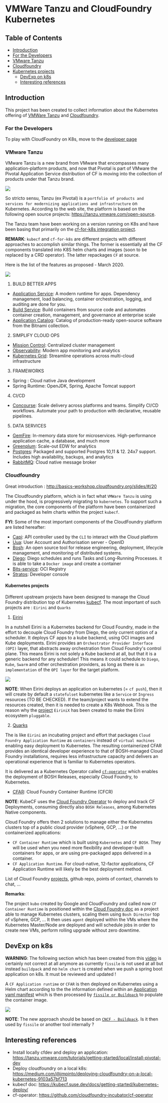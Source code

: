 # VMWare Tanzu and CloudFoundry Kubernetes

## Table of Contents

  * [Introduction](#introduction)
  * [For the Developers](#for-the-developers)
  * [VMware Tanzu](#vmware-tanzu)
  * [Cloudfoundry](#cloudfoundry)
  * [Kubernetes projects](#kubernetes-projects)
    * [DevExp on k8s](#devexp-on-k8s)
    * [Interesting references](#interesting-references)
    
## Introduction

This project has been created to collect information about the Kubernetes offering of [VMWare Tanzu](https://github.com/vmware-tanzu) and [Cloudfoundry](https://www.cloudfoundry.org/).

### For the Developers

To play with CloudFoundry on K8s, move to the [developer page](doc/developer.md)

### VMware Tanzu 

VMware Tanzu is a new brand from VMware that encompasses many application-platform products, and now that Pivotal is part of VMware 
the Pivotal Application Service distribution of CF is moving into the collection of products under that Tanzu brand.

![](images/vmware-tanzu.png)

So stricto sensu, Tanzu (ex Pivotal) is a `portfolio of products and services for modernizing applications and infrastructure` on Kubernetes.
According to the web site, the platform is based on the following open source projects: https://tanzu.vmware.com/open-source.

The Tanzu team have been working on a version running on K8s and have been basing that primarily on the [cf-for-k8s integration project](https://github.com/cloudfoundry/cf-for-k8s).

**REMARK**: `kubecf` and `cf-for-k8s` are different projects with different approaches to accomplish similar things. The former is essentially all the CF components translated into K8S helm charts and images (soon to be replaced by a CRD operator).
The latter repackages `CF` at source.

Here is the list of the features as proposed - March 2020.

![](images/tanzu-application-service.png)

1. BUILD BETTER APPS

  - [Application Service](https://tanzu.vmware.com/application-service): A modern runtime for apps. Dependency management, load balancing, container orchestration, logging, and auditing are done for you.
  - [Build Service](https://tanzu.vmware.com/build-service): Build containers from source code and automates container creation, management, and governance at enterprise scale
  - [Application Catalog](https://tanzu.vmware.com/application-catalog): Catalog of production-ready open-source software from the Bitnami collection.

2. SIMPLIFY CLOUD OPS

  - [Mission Control](https://tanzu.vmware.com/mission-control): Centralized cluster management
  - [Observability](https://tanzu.vmware.com/observability): Modern app monitoring and analytics
  - [Kubernetes Grid](https://tanzu.vmware.com/kubernetes-grid): Streamline operations across multi-cloud infrastructure

3. FRAMEWORKS
  - Spring : Cloud native Java development
  - Spring Runtime:  OpenJDK, Spring, Apache Tomcat support

4. CI/CD

  - [Concourse](https://tanzu.vmware.com/concourse): Scale delivery across platforms and teams. Simplify CI/CD workflows. Automate your path to production with declarative, reusable pipelines.

5. DATA SERVICES

  - [GemFire](https://tanzu.vmware.com/gemfire): In-memory data store for microservices. High-performance application cache, a database, and much more
  - [Greenplum](https://tanzu.vmware.com/greenplum): Scale-out EDW for analytics
  - [Postgres](https://tanzu.vmware.com/postgres): Packaged and supported Postgres 10,11 & 12. 24x7 support. Includes high availability, backups, and analytics
  - [RabbitMQ](https://tanzu.vmware.com/rabbitmq): Cloud native message broker
 
### Cloudfoundry

Great introduction : http://basics-workshop.cloudfoundry.org/slides/#/20

The Cloudfoundry platform, which is in fact what `VMWare Tanzu` is using under the hood, is progressively migrating to `kubernetes`. To support such a migration, the core components of the platform have been containerized and
packaged as helm charts within the project `kubecf`. 

**FYI**: Some of the most important components of the CloudFoundry platform are listed hereafter: 

- [Capi](https://github.com/cloudfoundry/cloud_controller_ng): API controller used by the `CLI` to interact with the Cloud platform
- [Uua](https://github.com/cloudfoundry/uaa): User Account and Authorisation server - OpenID
- [Bosh](https://github.com/cloudfoundry/bosh): An open source tool for release engineering, deployment, lifecycle management, and monitoring of distributed systems.
- [Diego](https://github.com/cloudfoundry/diego-design-notes): Diego schedules and runs Tasks and Long-Running Processes. it is able to take a `Docker image` and create a container
- [Bits-service](https://github.com/cloudfoundry-incubator/bits-service): OCI Registry
- [Stratos](https://github.com/cloudfoundry/stratos): Developer console

#### Kubernetes projects

Different upstream projects have been designed to manage the Cloud Foundry distribution top of Kubernetes [kubecf](https://kubecf.suse.dev/docs/). The most important of such projects are : `Eirini` and `Quarks`

1. [Eirini](https://github.com/cloudfoundry-incubator/eirini)

In a nutshell Eirini is a Kubernetes backend for Cloud Foundry, made in the effort to decouple Cloud Foundry from Diego, the only current option of a scheduler. It deploys CF apps to a kube backend, using OCI images and Kube deployments.
Eirini provides an `Orchestrator Provider Interface (OPI)` layer, that abstracts away orchestration from Cloud Foundry's control plane. This means Eirini is not solely a Kube backend at all, 
but that it is a generic backend for any scheduler! This means it could schedule to `Diego`, `Kube`, `Swarm` and other orchestration providers, as long as there is `an implementation` of the `OPI layer` for the target platform.

![](images/Eirini1.png)

  **NOTE**: When Eirini deploys an application on kubernetes (= `cf push`), then it will create by default a `statefulset` kubernetes like a `Service` or `Ingress` resources (TO BE CHECKED). If the team/project
  wants to extend the resources created, then it is needed to create a K8s Webhook. This is the reason why the [project](https://www.cloudfoundry.org/blog/introducing-eirinix-how-to-build-eirini-extensions/) `EiriniX` has been created
  to make the Eirini ecosystem `pluggable`.

2. [Quarks](https://kubecf.suse.dev/docs/concepts/quarks/)

The is like `Eirini` an incubating project and effort that packages `Cloud Foundry Application Runtime` as `containers` instead of `virtual machines` enabling easy deployment to Kubernetes.
The resulting containerized CFAR provides an identical developer experience to that of BOSH-managed Cloud Foundry installations, requires less infrastructure capacity and delivers an operational experience that is familiar to Kubernetes operators.

It is delivered as a Kubernetes Operator called [`cf-operator`](https://github.com/cloudfoundry-incubator/cf-operator) which enables the deployment of BOSH Releases, especially Cloud Foundry, to Kubernetes.

- [CFAR](https://www.cloudfoundry.org/container-runtime/): Cloud Foundry Container Runtime (CFCR) 

**NOTE**: KubeCF uses the [Cloud Foundry Operator](https://github.com/cloudfoundry-incubator/cf-operator/) to deploy and track CF Deployments, consuming directly also `BOSH Releases`, among Kubernetes Native components.

Cloud Foundry offers then 2 solutions to manage either the Kubernetes clusters top of a public cloud provider (vSphere, GCP, ...) or the containerized applications:
- `CF Container Runtime` which is built using `Kubernetes` and `CF BOSH`. They will be used when you need more flexibility and developer-built containers for apps, or are using pre-packaged apps delivered in a container.
- `CF Application Runtime`. For cloud-native, 12-factor applications, CF Application Runtime will likely be the best deployment method.

List of Cloud Foundry [projects](https://www.cloudfoundry.org/projects/), github repo, points of contact, channels to chat, ...

**Remarks**: 

The project `kubo` created by Google and CloudFoundry and called now `CF Container Runtime` is positioned within the [Cloud Foundry doc](https://www.youtube.com/watch?v=CwAmh8MdWCg) as a 
project able to manage Kubernetes clusters, scaling them using `Bosh Director` top of vSphere, GCP, ... It then uses `agent` deployed within the VMs where the
Kubernetes Master/Node are deployed and will schedule jobs in order to create new VMs, perform rolling upgrade without zero downtime.

## DevExp on k8s

**WARNING**: The following section which has been created from this [video](https://www.youtube.com/watch?v=CwAmh8MdWCg) is certainly not correct at all anymore as currently `fissile` is not used at all but instead `buildpack` and 
no `helm chart` is created when we push a spring boot application on k8s. It must be reviewed and updated !

A `CF Application runtime` or `CFAR` is then deployed on Kubernetes using a Helm chart according to the the information defined within an [Application yaml manifest](https://docs.cloudfoundry.org/devguide/deploy-apps/manifest-attributes.html) 
which is then processed by [`fissile or Buildpack`](https://github.com/cloudfoundry-incubator/fissile) to populate the container image. 

![](images/CFAR.png)

**NOTE**: The new approach should be based on [`CNCF - Buildpack`](https://docs.cloudfoundry.org/buildpacks/understand-buildpacks.html). Is it then used by `fissile` or another tool internally ?

## Interesting references

- Install locally cfdev and deploy an application: https://tanzu.vmware.com/tutorials/getting-started/local/install-pivotal-dev
- Deploy cloudfoundry on a local k8s: https://medium.com/@jmpinto/deploying-cloudfoundry-on-a-local-kubernetes-9103a57bf713
- kubecf doc: https://kubecf.suse.dev/docs/getting-started/kubernetes-deploy/
- cf-operator: https://github.com/cloudfoundry-incubator/cf-operator